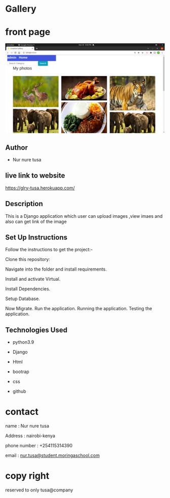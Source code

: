 # Gallery
# front page
 <img src="/images/g.png">

## Author
* Nur nure tusa

## live link to website
https://glry-tusa.herokuapp.com/

## Description
This is a Django application which user can upload images ,view imaes and also can get link of the image


## Set Up Instructions

Follow the instructions to get the project:-

Clone this repository:


Navigate into the folder and install requirements.

Install and activate Virtual.

Install Dependencies.

Setup Database.

Now Migrate.
Run the application.
Running the application.
Testing the application.


## Technologies Used
* python3.9

* Django

* Html

* bootrap

* css

* github

# contact
  name : Nur nure tusa

  Address : nairobi-kenya

  phone number : +254115314390

  email : nur.tusa@student.moringaschool.com

  # copy right
  reserved to only tusa@company

  
